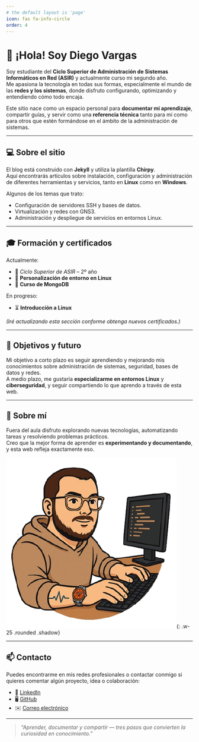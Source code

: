 ```yaml
---
# the default layout is 'page'
icon: fas fa-info-circle
order: 4
---
```


# 👋 ¡Hola! Soy Diego Vargas

Soy estudiante del **Ciclo Superior de Administración de Sistemas Informáticos en Red (ASIR)** y actualmente curso mi segundo año.  
Me apasiona la tecnología en todas sus formas, especialmente el mundo de las **redes y los sistemas**, donde disfruto configurando, optimizando y entendiendo cómo todo encaja.

Este sitio nace como un espacio personal para **documentar mi aprendizaje**, compartir guías, y servir como una **referencia técnica** tanto para mí como para otros que estén formándose en el ámbito de la administración de sistemas.

---

## 💻 Sobre el sitio

El blog está construido con **Jekyll** y utiliza la plantilla **Chirpy**.  
Aquí encontrarás artículos sobre instalación, configuración y administración de diferentes herramientas y servicios, tanto en **Linux** como en **Windows**.

Algunos de los temas que trato:

- Configuración de servidores SSH y bases de datos.
- Virtualización y redes con GNS3.
- Administración y despliegue de servicios en entornos Linux.

---

## 🎓 Formación y certificados

Actualmente:

- 📘 _Ciclo Superior de ASIR_ – 2º año
- 🏅 **Personalización de entorno en Linux**
- 🏅 **Curso de MongoDB**

En progreso:

- ⏳ **Introducción a Linux**

_(Iré actualizando esta sección conforme obtenga nuevos certificados.)_

---

## 🚀 Objetivos y futuro

Mi objetivo a corto plazo es seguir aprendiendo y mejorando mis conocimientos sobre administración de sistemas, seguridad, bases de datos y redes.  
A medio plazo, me gustaría **especializarme en entornos Linux** y **ciberseguridad**, y seguir compartiendo lo que aprendo a través de esta web.

---

## 🧩 Sobre mí

Fuera del aula disfruto explorando nuevas tecnologías, automatizando tareas y resolviendo problemas prácticos.  
Creo que la mejor forma de aprender es **experimentando y documentando**, y esta web refleja exactamente eso.

![Avatar de Diego Vargas](/assets/img/favicons/logo.png){: .w-25 .rounded .shadow}

---

## 📫 Contacto

Puedes encontrarme en mis redes profesionales o contactar conmigo si quieres comentar algún proyecto, idea o colaboración:

- 💼 [LinkedIn](https://www.linkedin.com/in/diegovargasgomezderequena)
- 🖥️ [GitHub](https://github.com/f1rul4yx)
- ✉️ [Correo electrónico](mailto:vargasgomezderequenadiego@gmail.com)

---

> _“Aprender, documentar y compartir — tres pasos que convierten la curiosidad en conocimiento.”_
